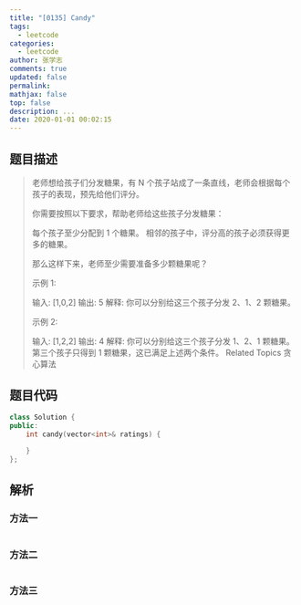 ```yaml
---
title: "[0135] Candy"
tags:
  - leetcode
categories:
  - leetcode
author: 张学志
comments: true
updated: false
permalink:
mathjax: false
top: false
description: ...
date: 2020-01-01 00:02:15
---
```


## 题目描述

> 老师想给孩子们分发糖果，有 N 个孩子站成了一条直线，老师会根据每个孩子的表现，预先给他们评分。 
> 
> 你需要按照以下要求，帮助老师给这些孩子分发糖果： 
> 
> 
> 每个孩子至少分配到 1 个糖果。 
> 相邻的孩子中，评分高的孩子必须获得更多的糖果。 
> 
> 
> 那么这样下来，老师至少需要准备多少颗糖果呢？ 
> 
> 示例 1: 
> 
> 输入: [1,0,2]
> 输出: 5
> 解释: 你可以分别给这三个孩子分发 2、1、2 颗糖果。
> 
> 
> 示例 2: 
> 
> 输入: [1,2,2]
> 输出: 4
> 解释: 你可以分别给这三个孩子分发 1、2、1 颗糖果。
> 第三个孩子只得到 1 颗糖果，这已满足上述两个条件。 
> Related Topics 贪心算法

## 题目代码

```cpp
class Solution {
public:
    int candy(vector<int>& ratings) {
        
    }
};
```

## 解析

### 方法一

```cpp

```

### 方法二

```cpp

```

### 方法三

```cpp

```

